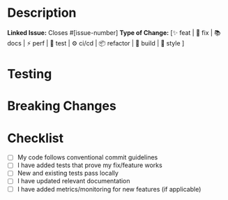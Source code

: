 # Description
<!-- What does this PR do? -->

**Linked Issue:** Closes #[issue-number]
**Type of Change:** [✨ feat | 🐛 fix | 📚 docs | ⚡️ perf | 🧪 test | ⚙️ ci/cd | 📦 refactor | 🚧 build | 💎 style ]

# Testing
<!-- How were these changes tested? -->

# Breaking Changes
<!-- Does this PR introduce breaking changes? If yes, describe the impact and migration steps -->

# Checklist
- [ ] My code follows conventional commit guidelines
- [ ] I have added tests that prove my fix/feature works
- [ ] New and existing tests pass locally
- [ ] I have updated relevant documentation
- [ ] I have added metrics/monitoring for new features (if applicable)
